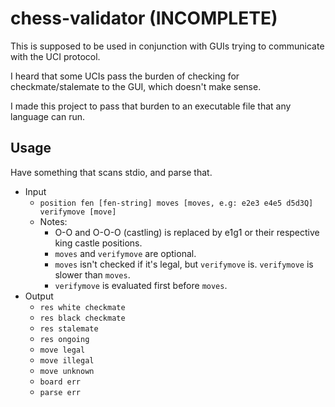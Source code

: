 # chess-validator (INCOMPLETE)

This is supposed to be used in conjunction with GUIs trying to communicate with the UCI protocol.

I heard that some UCIs pass the burden of checking for checkmate/stalemate to the GUI, which doesn't make sense.

I made this project to pass that burden to an executable file that any language can run.

## Usage
Have something that scans stdio, and parse that.
- Input
    - `position fen [fen-string] moves [moves, e.g: e2e3 e4e5 d5d3Q] verifymove [move]`
    - Notes: 
        - O-O and O-O-O (castling) is replaced by e1g1 or their respective king castle positions.
        - `moves` and `verifymove` are optional.
        - `moves` isn't checked if it's legal, but `verifymove` is. `verifymove` is slower than `moves`.
        - `verifymove` is evaluated first before `moves`.
- Output
    - `res white checkmate`
    - `res black checkmate`
    - `res stalemate`
    - `res ongoing`
    - `move legal`
    - `move illegal`
    - `move unknown`
    - `board err`
    - `parse err`
